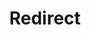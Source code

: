 ﻿---
layout: src/layouts/Redirect.astro
title: Redirect
redirect: /docs/infrastructure/accounts/username-and-password
pubDate:  2023-01-01
navSearch: false
navSitemap: false
navMenu: false
---
